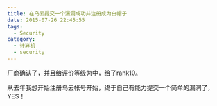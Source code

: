 ```yaml
---
title: 在乌云提交一个漏洞成功并注册成为白帽子
date: 2015-07-26 22:45:55
tags: 
  - Security
category:
  - 计算机
  - security
---
```

厂商确认了，并且给评价等级为中，给了rank10。

从去年我想开始注册乌云帐号开始，终于自己有能力提交一个简单的漏洞了，YES！
